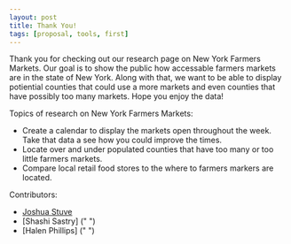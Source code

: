 ```yaml
---
layout: post
title: Thank You!
tags: [proposal, tools, first]
---
```


Thank you for checking out our research page on New York Farmers Markets. Our goal is to show the public how accessable farmers markets are in the state of New York. Along with that, we want to be able to display potiential counties that could use a more markets and even counties that have possibly too many markets. Hope you enjoy the data!

Topics of research on New York Farmers Markets:
  - Create a calendar to display the markets open throughout the week. Take that data a see how you could improve the times.
  - Locate over and under populated counties that have too many or too little farmers markets. 
  - Compare local retail food stores to the where to farmers markers are located.

Contributors: 
  - [Joshua Stuve](https://github.com/JStuve)
  - [Shashi Sastry] (" ")
  - [Halen Phillips] (" ")
  
